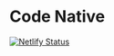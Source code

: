 # Code Native

[![Netlify Status](https://api.netlify.com/api/v1/badges/f94d77c9-c120-4717-be7e-3508bf7d1612/deploy-status)](https://app.netlify.com/sites/blissful-almeida-ed60d4/deploys)